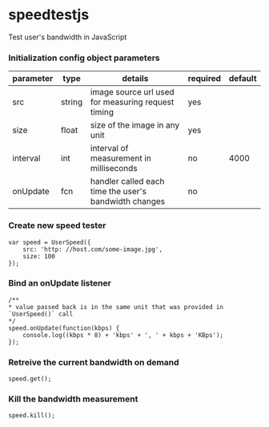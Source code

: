 # speedtestjs
Test user's bandwidth in JavaScript

### Initialization config object parameters

| parameter | type   | details                                            | required | default |
|-----------|--------|----------------------------------------------------|----------|---------|
| src       | string | image source url used for measuring request timing | yes      |         |
| size      | float  | size of the image in any unit                      | yes      |         |
| interval  | int    | interval of measurement in milliseconds            | no       | 4000    |
| onUpdate  | fcn    | handler called each time the user's bandwidth changes            | no       |     |

### Create new speed tester
```
var speed = UserSpeed({
    src: 'http: //host.com/some-image.jpg',
    size: 100
});
```

### Bind an onUpdate listener
```
/**
* value passed back is in the same unit that was provided in `UserSpeed()` call
*/
speed.onUpdate(function(kbps) {
    console.log((kbps * 8) + 'kbps' + ', ' + kbps + 'KBps');
});
```
### Retreive the current bandwidth on demand
```
speed.get();
```
### Kill the bandwidth measurement
```
speed.kill();
```
